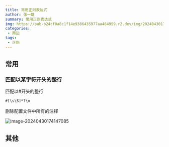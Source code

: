```yaml
---
title: 常用正则表达式
author: 张一雄
summary: 常用正则表达式
img: https://pub-b24cf0a8c1f14e9386435977aa464959.r2.dev/img/20240430174337.png
categories:
 - 周边
tags:
 - 正则
---
```


## 常用

### 匹配以某字符开头的整行

匹配以#开头的整行

```txt
#[\s\S]*?\n
```

删除配置文件中所有的注释

![image-20240430174147085](https://pub-b24cf0a8c1f14e9386435977aa464959.r2.dev/img/20240430174149.png)

## 其他